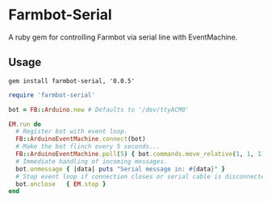 # Farmbot-Serial

A ruby gem for controlling Farmbot via serial line with EventMachine.

## Usage

```
gem install farmbot-serial, '0.0.5'
```

```ruby
require 'farmbot-serial'

bot = FB::Arduino.new # Defaults to '/dev/ttyACM0'

EM.run do
  # Register bot with event loop.
  FB::ArduinoEventMachine.connect(bot)
  # Make the bot flinch every 5 seconds...
  FB::ArduinoEventMachine.poll(5) { bot.commands.move_relative(1, 1, 1) }
  # Immediate handling of incoming messages.
  bot.onmessage { |data| puts "Serial message in: #{data}" }
  # Stop event loop if connection closes or serial cable is disconnected
  bot.onclose   { EM.stop }
end
```
